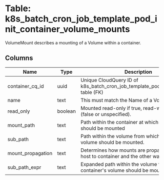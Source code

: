 
# Table: k8s_batch_cron_job_template_pod_init_container_volume_mounts
VolumeMount describes a mounting of a Volume within a container.
## Columns
| Name        | Type           | Description  |
| ------------- | ------------- | -----  |
|container_cq_id|uuid|Unique CloudQuery ID of k8s_batch_cron_job_template_pod_init_containers table (FK)|
|name|text|This must match the Name of a Volume.|
|read_only|boolean|Mounted read-only if true, read-write otherwise (false or unspecified).|
|mount_path|text|Path within the container at which the volume should be mounted|
|sub_path|text|Path within the volume from which the container's volume should be mounted.|
|mount_propagation|text|Determines how mounts are propagated from the host to container and the other way around.|
|sub_path_expr|text|Expanded path within the volume from which the container's volume should be mounted.|
